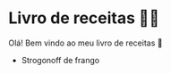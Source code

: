 # **Livro de receitas** :man_cook:

Olá! Bem vindo ao meu livro de receitas :wave:

- Strogonoff de frango

